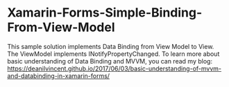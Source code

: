 # Xamarin-Forms-Simple-Binding-From-View-Model

This sample solution implements Data Binding from View Model to View. The ViewModel implements INotifyPropertyChanged. To learn more about basic understanding of Data Binding and MVVM, you can read my blog: https://deanilvincent.github.io/2017/06/03/basic-understanding-of-mvvm-and-databinding-in-xamarin-forms/
